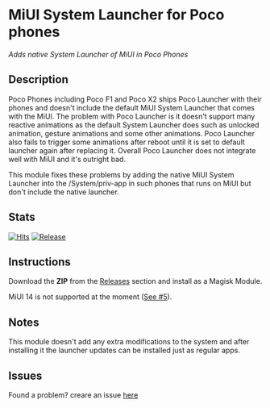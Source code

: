 # MiUI System Launcher for Poco phones
*Adds native System Launcher of MiUI in Poco Phones*

## Description
Poco Phones including Poco F1 and Poco X2 ships Poco Launcher with their phones 
and doesn't include the default MiUI System Launcher that comes with the MiUI. 
The problem with Poco Launcher is it doesn't support many reactive animations as 
the default System Launcher does such as unlocked animation, gesture animations and 
some other animations. Poco Launcher also fails to trigger some animations 
after reboot until it is set to default launcher again after replacing it. Overall Poco 
Launcher does not integrate well with MiUI and it's outright bad.

This module fixes these problems by adding the native MiUI System Launcher into the 
/System/priv-app in such phones that runs on MiUI but don't include the native launcher.

## Stats

[![Hits](https://hits.seeyoufarm.com/api/count/incr/badge.svg?url=https%3A%2F%2Fgithub.com%2FHamza417%2FSystemLauncher&count_bg=%23FF6824&title_bg=%23555555&icon=pinboard.svg&icon_color=%23E7E7E7&title=Total+Visits&edge_flat=false)](https://hits.seeyoufarm.com) [![Release](https://img.shields.io/github/downloads/Hamza417/SystemLauncher/total?color=green&label=Total%20Downloads&logo=github)](https://github.com/Hamza417/SystemLauncher/releases)

## Instructions

Download the **ZIP** from the [Releases](https://github.com/Hamza417/SystemLauncher/releases) 
section and install as a Magisk Module.

MiUI 14 is not supported at the moment ([See #5](https://github.com/Hamza417/SystemLauncher/issues/5)).

## Notes
This module doesn't add any extra modifications to the system and after installing 
it the launcher updates can be installed just as regular apps.

## Issues
Found a problem? creare an issue [here](https://github.com/Hamza417/SystemLauncher/here) 
